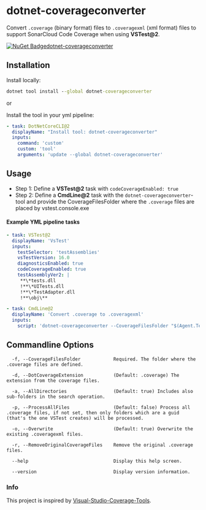 # dotnet-coverageconverter
Convert `.coverage` (binary format) files to `.coveragexml` (xml format) files to support SonarCloud Code Coverage when using **VSTest@2**.

[![NuGet Badgedotnet-coverageconverter](https://buildstats.info/nuget/dotnet-coverageconverter)](https://www.nuget.org/packages/dotnet-coverageconverter)

## Installation
Install locally:
``` cmd
dotnet tool install --global dotnet-coverageconverter
```

or

Install the tool in your yml pipeline:
``` yml
- task: DotNetCoreCLI@2
  displayName: "Install tool: dotnet-coverageconverter"
  inputs:
    command: 'custom'
    custom: 'tool'
    arguments: 'update --global dotnet-coverageconverter'
```

## Usage

- Step 1: Define a **VSTest@2** task with `codeCoverageEnabled: true`
- Step 2: Define a **CmdLine@2** task with the `dotnet-coverageconverter`-tool and provide the CoverageFilesFolder where the `.coverage` files are placed by vstest.console.exe

#### Example YML pipeline tasks
``` yml
- task: VSTest@2
  displayName: 'VsTest'
  inputs:
    testSelector: 'testAssemblies'
    vsTestVersion: 16.0
    diagnosticsEnabled: true
    codeCoverageEnabled: true
    testAssemblyVer2: |
     **\*tests.dll
     !**\*UITests.dll
     !**\*TestAdapter.dll
     !**\obj\**

- task: CmdLine@2
  displayName: 'Convert .coverage to .coveragexml'
  inputs:
    script: 'dotnet-coverageconverter --CoverageFilesFolder "$(Agent.TempDirectory)\TestResults"'
```

## Commandline Options
```
  -f, --CoverageFilesFolder            Required. The folder where the .coverage files are defined.

  -d, --DotCoverageExtension           (Default: .coverage) The extension from the coverage files.

  -a, --AllDirectories                 (Default: true) Includes also sub-folders in the search operation.

  -p, --ProcessAllFiles                (Default: false) Process all .coverage files, if not set, then only folders which are a guid (that's the one VSTest creates) will be processed.

  -o, --Overwrite                      (Default: true) Overwrite the existing .coveragexml files.

  -r, --RemoveOriginalCoverageFiles    Remove the original .coverage files.

  --help                               Display this help screen.

  --version                            Display version information.
```

### Info
This project is inspired by [Visual-Studio-Coverage-Tools](https://github.com/danielpalme/ReportGenerator/wiki/Visual-Studio-Coverage-Tools).
